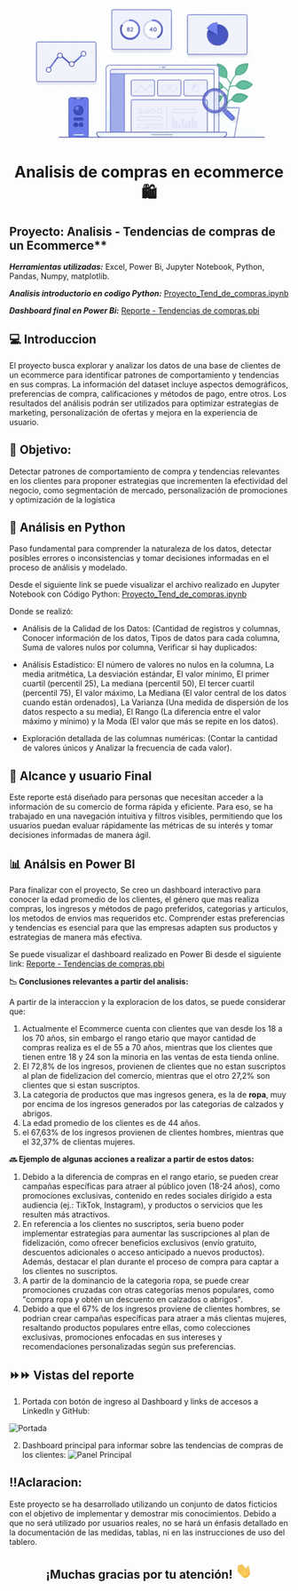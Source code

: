 <p align="center">
    <img src="https://github.com/Patriciol03/Analisis_tendencias_de_compras/blob/main/Imagenes/Dise%C3%B1o%20sin%20t%C3%ADtulo.gif">
</p>




<center>
<h1> Analisis de compras en ecommerce 🛍️ </h1>
</center>

## Proyecto: Analisis - Tendencias de compras de un Ecommerce**

***Herramientas utilizadas:*** Excel, Power Bi, Jupyter Notebook, Python, Pandas, Numpy, matplotlib.

***Analisis introductorio en codigo Python:*** [Proyecto_Tend_de_compras.ipynb](https://github.com/Patriciol03/Analisis_tendencias_de_compras/blob/main/Proyecto_Tend_de_compras.ipynb)

***Dashboard final en Power Bi:*** [Reporte - Tendencias de compras.pbi](https://app.powerbi.com/view?r=eyJrIjoiYzA2ZThmN2UtZDc0ZC00ZDJhLTkxZmMtNDc3ZTIyNTgzZGI0IiwidCI6ImViZTFkZTRkLWIyM2EtNDMxNC1hNGM4LTk3OTRiZGVlNDY5OSIsImMiOjR9)


## 💻 Introduccion
El proyecto busca explorar y analizar los datos de una base de clientes de un ecommerce para identificar patrones de comportamiento y tendencias en sus compras. La información del dataset incluye aspectos demográficos, preferencias de compra, calificaciones y métodos de pago, entre otros. Los resultados del análisis podrán ser utilizados para optimizar estrategias de marketing, personalización de ofertas y mejora en la experiencia de usuario.


## 🎯 Objetivo: 
Detectar patrones de comportamiento de compra y tendencias relevantes en los clientes para proponer estrategias que incrementen la efectividad del negocio, como segmentación de mercado, personalización de promociones y optimización de la logística


## 📶 Análisis en Python 
Paso fundamental para comprender la naturaleza de los datos, detectar posibles errores o inconsistencias y tomar decisiones informadas en el proceso de análisis y modelado.

Desde el siguiente link se puede visualizar el archivo realizado en Jupyter Notebook con Código Python: [Proyecto_Tend_de_compras.ipynb](https://github.com/Patriciol03/Analisis_tendencias_de_compras/blob/main/Proyecto_Tend_de_compras.ipynb)

Donde se realizó:

- Análisis de la Calidad de los Datos: (Cantidad de registros y columnas, Conocer información de los datos, Tipos de datos para cada columna, Suma de valores nulos por columna, Verificar si hay duplicados:

- Análisis Estadístico: El número de valores no nulos en la columna, La media aritmética, La desviación estándar, El valor mínimo, El primer cuartil (percentil 25), La mediana (percentil 50), El tercer cuartil (percentil 75), El valor máximo, La Mediana (El valor central de los datos cuando están ordenados), La Varianza (Una medida de dispersión de los datos respecto a su media), El Rango (La diferencia entre el valor máximo y mínimo) y la Moda (El valor que más se repite en los datos).

- Exploración detallada de las columnas numéricas: (Contar la cantidad de valores únicos y Analizar la frecuencia de cada valor).

## 👥 Alcance y usuario Final
Este reporte está diseñado para personas que necesitan acceder a la información de su comercio de forma rápida y eficiente. Para eso, se ha trabajado en una navegación intuitiva y filtros visibles, permitiendo que los usuarios puedan evaluar rápidamente las métricas de su interés y tomar decisiones informadas de manera ágil.

## 📊 Análsis en Power BI 
Para finalizar con el proyecto, Se creo un dashboard interactivo para conocer la edad promedio de los clientes, el género que mas realiza compras, los ingresos y métodos de pago preferidos, categorias y articulos, los metodos de envios mas requeridos etc. Comprender estas preferencias y tendencias es esencial para que las empresas adapten sus productos y estrategias de manera más efectiva.

Se puede visualizar el dashboard realizado en Power Bi desde el siguiente link: [Reporte - Tendencias de compras.pbi](https://app.powerbi.com/view?r=eyJrIjoiYzA2ZThmN2UtZDc0ZC00ZDJhLTkxZmMtNDc3ZTIyNTgzZGI0IiwidCI6ImViZTFkZTRkLWIyM2EtNDMxNC1hNGM4LTk3OTRiZGVlNDY5OSIsImMiOjR9)

**📉 Conclusiones relevantes a partir del analisis:**

A partir de la interaccion y la exploracion de los datos, se puede considerar que:

1) Actualmente el Ecommerce cuenta con clientes que van desde los 18 a los 70 años, sin embargo el rango etario que mayor cantidad de compras realiza es el de 55 a 70 años, mientras que los clientes que tienen entre 18 y 24 son la minoria en las ventas de esta tienda online.
2) El 72,8% de los ingresos, provienen de clientes que no estan suscriptos al plan de fidelizacion del comercio, mientras que el otro 27,2% son clientes que si estan suscriptos.
3) La categoria de productos que mas ingresos genera, es la de **ropa**, muy por encima de los ingresos generados por las categorias de calzados y abrigos.
5) La edad promedio de los clientes es de 44 años.
6) el 67,63% de los ingresos provienen de clientes hombres, mientras que el 32,37% de clientas mujeres.

**🔜 Ejemplo de algunas acciones a realizar a partir de estos datos:** 
1) Debido a la diferencia de compras en el rango etario, se pueden crear campañas específicas para atraer al público joven (18-24 años), como promociones exclusivas, contenido en redes sociales dirigido a esta audiencia (ej.: TikTok, Instagram), y productos o servicios que les resulten más atractivos.
2) En referencia a los clientes no suscriptos, seria bueno poder implementar estrategias para aumentar las suscripciones al plan de fidelización, como ofrecer beneficios exclusivos (envío gratuito, descuentos adicionales o acceso anticipado a nuevos productos). Además, destacar el plan durante el proceso de compra para captar a los clientes no suscriptos.
3) A partir de la dominancio de la categoria ropa, se puede crear promociones cruzadas con otras categorías menos populares, como "compra ropa y obtén un descuento en calzados o abrigos".
4) Debido a que el 67% de los ingresos proviene de clientes hombres, se podrian crear campañas específicas para atraer a más clientas mujeres, resaltando productos populares entre ellas, como colecciones exclusivas, promociones enfocadas en sus intereses y recomendaciones personalizadas según sus preferencias.

## ⏩⏩ Vistas del reporte

1) Portada con botón de ingreso al Dashboard y links de accesos a LinkedIn y GitHub:

![Portada](https://github.com/user-attachments/assets/aac90667-e340-489f-8396-781caa126c57)

2) Dashboard principal para informar sobre las tendencias de compras de los clientes:
![Panel Principal](https://github.com/user-attachments/assets/e696ec74-d2c8-401b-886c-13b8eb2318d1)

## ‼️Aclaracion: 
Este proyecto se ha desarrollado utilizando un conjunto de datos ficticios con el objetivo de implementar y demostrar mis conocimientos. Debido a que no será utilizado por usuarios reales, no se hará un énfasis detallado en la documentación de las medidas, tablas, ni en las instrucciones de uso del tablero.

<h2 align="center">¡Muchas gracias por tu atención! <img src="https://github.com/ABSphreak/ABSphreak/blob/master/gifs/Hi.gif" width="30px"></h2>







